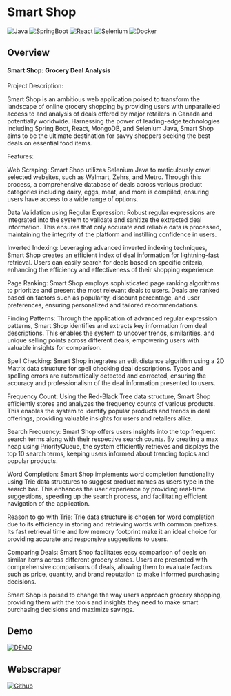 <!-- # NetSocket -->

<!-- ![C](https://img.shields.io/badge/C-00599C?style=for-the-badge&logo=c&logoColor=white)
![Sockets](https://img.shields.io/badge/Sockets-007396?style=for-the-badge&logo=socket.io&logoColor=white)
![Graphana](https://img.shields.io/badge/Graphana-F46800?style=for-the-badge&logo=grafana&logoColor=white)
![Influx DB](https://img.shields.io/badge/Influx%20DB-22ADF6?style=for-the-badge&logo=influxdb&logoColor=white)
![Redpanda](https://img.shields.io/badge/Redpanda-000000?style=for-the-badge&logo=apachekafka&logoColor=white)
![Kafka](https://img.shields.io/badge/Kafka-231F20?style=for-the-badge&logo=apachekafka&logoColor=white)
![Python](https://img.shields.io/badge/Python-3776AB?style=for-the-badge&logo=python&logoColor=white) -->

# Smart Shop

![Java](https://img.shields.io/badge/Java-007396?style=for-the-badge&logo=java&logoColor=white)
![SpringBoot](https://img.shields.io/badge/Spring%20Boot-6DB33F?style=for-the-badge&logo=spring-boot&logoColor=white)
![React](https://img.shields.io/badge/React-61DAFB?style=for-the-badge&logo=react&logoColor=white)
![Selenium](https://img.shields.io/badge/Selenium-43B02A?style=for-the-badge&logo=selenium&logoColor=white)
![Docker](https://img.shields.io/badge/Docker-2496ED?style=for-the-badge&logo=docker&logoColor=white)

## Overview

#### Smart Shop: Grocery Deal Analysis

Project Description:

Smart Shop is an ambitious web application poised to transform the landscape of online grocery shopping by providing users with unparalleled access to and analysis of deals offered by major retailers in Canada and potentially worldwide. Harnessing the power of leading-edge technologies including Spring Boot, React, MongoDB, and Selenium Java, Smart Shop aims to be the ultimate destination for savvy shoppers seeking the best deals on essential food items.

Features:

Web Scraping:
Smart Shop utilizes Selenium Java to meticulously crawl selected websites, such as Walmart, Zehrs, and Metro.
Through this process, a comprehensive database of deals across various product categories including dairy, eggs, meat, and more is compiled, ensuring users have access to a wide range of options.

Data Validation using Regular Expression:
Robust regular expressions are integrated into the system to validate and sanitize the extracted deal information.
This ensures that only accurate and reliable data is processed, maintaining the integrity of the platform and instilling confidence in users.

Inverted Indexing:
Leveraging advanced inverted indexing techniques, Smart Shop creates an efficient index of deal information for lightning-fast retrieval.
Users can easily search for deals based on specific criteria, enhancing the efficiency and effectiveness of their shopping experience.

Page Ranking:
Smart Shop employs sophisticated page ranking algorithms to prioritize and present the most relevant deals to users.
Deals are ranked based on factors such as popularity, discount percentage, and user preferences, ensuring personalized and tailored recommendations.

Finding Patterns:
Through the application of advanced regular expression patterns, Smart Shop identifies and extracts key information from deal descriptions.
This enables the system to uncover trends, similarities, and unique selling points across different deals, empowering users with valuable insights for comparison.

Spell Checking:
Smart Shop integrates an edit distance algorithm using a 2D Matrix data structure for spell checking deal descriptions.
Typos and spelling errors are automatically detected and corrected, ensuring the accuracy and professionalism of the deal information presented to users.

Frequency Count:
Using the Red-Black Tree data structure, Smart Shop efficiently stores and analyzes the frequency counts of various products.
This enables the system to identify popular products and trends in deal offerings, providing valuable insights for users and retailers alike.

Search Frequency:
Smart Shop offers users insights into the top frequent search terms along with their respective search counts.
By creating a max heap using PriorityQueue, the system efficiently retrieves and displays the top 10 search terms, keeping users informed about trending topics and popular products.

Word Completion:
Smart Shop implements word completion functionality using Trie data structures to suggest product names as users type in the search bar.
This enhances the user experience by providing real-time suggestions, speeding up the search process, and facilitating efficient navigation of the application.

Reason to go with Trie:
Trie data structure is chosen for word completion due to its efficiency in storing and retrieving words with common prefixes.
Its fast retrieval time and low memory footprint make it an ideal choice for providing accurate and responsive suggestions to users.

Comparing Deals:
Smart Shop facilitates easy comparison of deals on similar items across different grocery stores.
Users are presented with comprehensive comparisons of deals, allowing them to evaluate factors such as price, quantity, and brand reputation to make informed purchasing decisions.

Smart Shop is poised to change the way users approach grocery shopping, providing them with the tools and insights they need to make smart purchasing decisions and maximize savings.

## Demo

[![DEMO](https://img.youtube.com/vi/wBxCHenE2Vw/0.jpg)](https://www.youtube.com/watch?v=wBxCHenE2Vw)

## Webscraper

[![Github](https://img.shields.io/badge/GitHub-100000?style=for-the-badge&logo=github&logoColor=white)](https://github.com/haydencordeiro/ShopSmartScraper)

